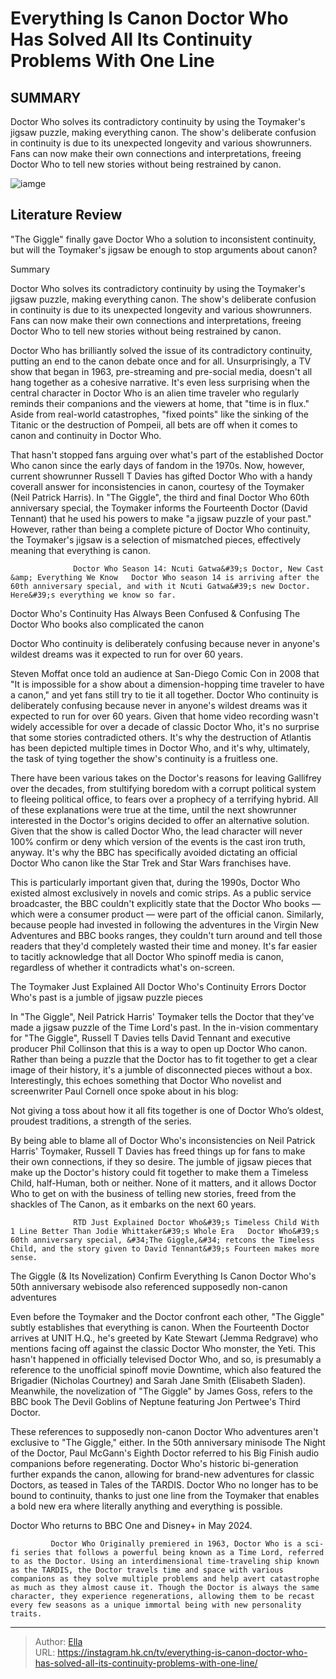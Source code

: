 # Everything Is Canon Doctor Who Has Solved All Its Continuity Problems With One Line


## SUMMARY 



  Doctor Who solves its contradictory continuity by using the Toymaker&#39;s jigsaw puzzle, making everything canon.   The show&#39;s deliberate confusion in continuity is due to its unexpected longevity and various showrunners.   Fans can now make their own connections and interpretations, freeing Doctor Who to tell new stories without being restrained by canon.  

![iamge]()

## Literature Review
&#34;The Giggle&#34; finally gave Doctor Who a solution to inconsistent continuity, but will the Toymaker&#39;s jigsaw be enough to stop arguments about canon?


Summary

  Doctor Who solves its contradictory continuity by using the Toymaker&#39;s jigsaw puzzle, making everything canon.   The show&#39;s deliberate confusion in continuity is due to its unexpected longevity and various showrunners.   Fans can now make their own connections and interpretations, freeing Doctor Who to tell new stories without being restrained by canon.  





Doctor Who has brilliantly solved the issue of its contradictory continuity, putting an end to the canon debate once and for all. Unsurprisingly, a TV show that began in 1963, pre-streaming and pre-social media, doesn&#39;t all hang together as a cohesive narrative. It&#39;s even less surprising when the central character in Doctor Who is an alien time traveler who regularly reminds their companions and the viewers at home, that &#34;time is in flux.&#34; Aside from real-world catastrophes, &#34;fixed points&#34; like the sinking of the Titanic or the destruction of Pompeii, all bets are off when it comes to canon and continuity in Doctor Who.




That hasn&#39;t stopped fans arguing over what&#39;s part of the established Doctor Who canon since the early days of fandom in the 1970s. Now, however, current showrunner Russell T Davies has gifted Doctor Who with a handy coverall answer for inconsistencies in canon, courtesy of the Toymaker (Neil Patrick Harris). In &#34;The Giggle&#34;, the third and final Doctor Who 60th anniversary special, the Toymaker informs the Fourteenth Doctor (David Tennant) that he used his powers to make &#34;a jigsaw puzzle of your past.&#34; However, rather than being a complete picture of Doctor Who continuity, the Toymaker&#39;s jigsaw is a selection of mismatched pieces, effectively meaning that everything is canon.

                  Doctor Who Season 14: Ncuti Gatwa&#39;s Doctor, New Cast &amp; Everything We Know   Doctor Who season 14 is arriving after the 60th anniversary special, and with it Ncuti Gatwa&#39;s new Doctor. Here&#39;s everything we know so far.    


 Doctor Who&#39;s Continuity Has Always Been Confused &amp; Confusing 
The Doctor Who books also complicated the canon
          






Doctor Who continuity is deliberately confusing because never in anyone&#39;s wildest dreams was it expected to run for over 60 years.




Steven Moffat once told an audience at San-Diego Comic Con in 2008 that &#34;It is impossible for a show about a dimension-hopping time traveler to have a canon,&#34; and yet fans still try to tie it all together. Doctor Who continuity is deliberately confusing because never in anyone&#39;s wildest dreams was it expected to run for over 60 years. Given that home video recording wasn&#39;t widely accessible for over a decade of classic Doctor Who, it&#39;s no surprise that some stories contradicted others. It&#39;s why the destruction of Atlantis has been depicted multiple times in Doctor Who, and it&#39;s why, ultimately, the task of tying together the show&#39;s continuity is a fruitless one.

There have been various takes on the Doctor&#39;s reasons for leaving Gallifrey over the decades, from stultifying boredom with a corrupt political system to fleeing political office, to fears over a prophecy of a terrifying hybrid. All of these explanations were true at the time, until the next showrunner interested in the Doctor&#39;s origins decided to offer an alternative solution. Given that the show is called Doctor Who, the lead character will never 100% confirm or deny which version of the events is the cast iron truth, anyway. It&#39;s why the BBC has specifically avoided dictating an official Doctor Who canon like the Star Trek and Star Wars franchises have.




This is particularly important given that, during the 1990s, Doctor Who existed almost exclusively in novels and comic strips. As a public service broadcaster, the BBC couldn&#39;t explicitly state that the Doctor Who books — which were a consumer product — were part of the official canon. Similarly, because people had invested in following the adventures in the Virgin New Adventures and BBC books ranges, they couldn&#39;t turn around and tell those readers that they&#39;d completely wasted their time and money. It&#39;s far easier to tacitly acknowledge that all Doctor Who spinoff media is canon, regardless of whether it contradicts what&#39;s on-screen.



 The Toymaker Just Explained All Doctor Who&#39;s Continuity Errors 
Doctor Who&#39;s past is a jumble of jigsaw puzzle pieces
         

In &#34;The Giggle&#34;, Neil Patrick Harris&#39; Toymaker tells the Doctor that they&#39;ve made a jigsaw puzzle of the Time Lord&#39;s past. In the in-vision commentary for &#34;The Giggle&#34;, Russell T Davies tells David Tennant and executive producer Phil Collinson that this is a way to open up Doctor Who canon. Rather than being a puzzle that the Doctor has to fit together to get a clear image of their history, it&#39;s a jumble of disconnected pieces without a box. Interestingly, this echoes something that Doctor Who novelist and screenwriter Paul Cornell once spoke about in his blog:





Not giving a toss about how it all fits together is one of Doctor Who’s oldest, proudest traditions, a strength of the series.


By being able to blame all of Doctor Who&#39;s inconsistencies on Neil Patrick Harris&#39; Toymaker, Russell T Davies has freed things up for fans to make their own connections, if they so desire. The jumble of jigsaw pieces that make up the Doctor&#39;s history could fit together to make them a Timeless Child, half-Human, both or neither. None of it matters, and it allows Doctor Who to get on with the business of telling new stories, freed from the shackles of The Canon, as it embarks on the next 60 years.

                  RTD Just Explained Doctor Who&#39;s Timeless Child With 1 Line Better Than Jodie Whittaker&#39;s Whole Era   Doctor Who&#39;s 60th anniversary special, &#34;The Giggle,&#34; retcons the Timeless Child, and the story given to David Tennant&#39;s Fourteen makes more sense.    



 The Giggle (&amp; Its Novelization) Confirm Everything Is Canon 
Doctor Who&#39;s 50th anniversary webisode also referenced supposedly non-canon adventures
         




Even before the Toymaker and the Doctor confront each other, &#34;The Giggle&#34; subtly establishes that everything is canon. When the Fourteenth Doctor arrives at UNIT H.Q., he&#39;s greeted by Kate Stewart (Jemma Redgrave) who mentions facing off against the classic Doctor Who monster, the Yeti. This hasn&#39;t happened in officially televised Doctor Who, and so, is presumably a reference to the unofficial spinoff movie Downtime, which also featured the Brigadier (Nicholas Courtney) and Sarah Jane Smith (Elisabeth Sladen). Meanwhile, the novelization of &#34;The Giggle&#34; by James Goss, refers to the BBC book The Devil Goblins of Neptune featuring Jon Pertwee&#39;s Third Doctor.

These references to supposedly non-canon Doctor Who adventures aren&#39;t exclusive to &#34;The Giggle,&#34; either. In the 50th anniversary minisode The Night of the Doctor, Paul McGann&#39;s Eighth Doctor referred to his Big Finish audio companions before regenerating. Doctor Who&#39;s historic bi-generation further expands the canon, allowing for brand-new adventures for classic Doctors, as teased in Tales of the TARDIS. Doctor Who no longer has to be bound to continuity, thanks to just one line from the Toymaker that enables a bold new era where literally anything and everything is possible.






Doctor Who returns to BBC One and Disney&#43; in May 2024.




             Doctor Who Originally premiered in 1963, Doctor Who is a sci-fi series that follows a powerful being known as a Time Lord, referred to as the Doctor. Using an interdimensional time-traveling ship known as the TARDIS, the Doctor travels time and space with various companions as they solve multiple problems and help avert catastrophe as much as they almost cause it. Though the Doctor is always the same character, they experience regenerations, allowing them to be recast every few seasons as a unique immortal being with new personality traits.  


---

> Author: [Ella](https://instagram.hk.cn/)  
> URL: https://instagram.hk.cn/tv/everything-is-canon-doctor-who-has-solved-all-its-continuity-problems-with-one-line/  

